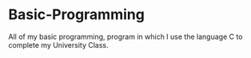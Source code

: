 # Basic-Programming
All of my basic programming, program in which I use the language C to complete my University Class.
